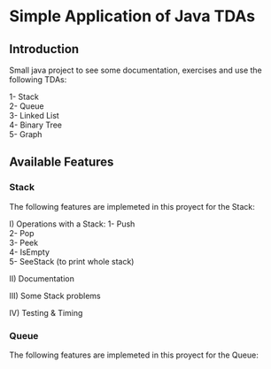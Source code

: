 # Simple Application of Java TDAs 

## Introduction
Small java project to see some documentation, exercises and use the following TDAs:

1- Stack<br/>
2- Queue<br/>
3- Linked List<br/>
4- Binary Tree<br/>
5- Graph<br/>

## Available Features

### Stack
The following features are implemeted in this proyect for the Stack:

I) Operations with a Stack:
1- Push<br/> 
2- Pop<br/>
3- Peek<br/>
4- IsEmpty<br/>
5- SeeStack (to print whole stack)<br/> 

II) Documentation<br/>

III) Some Stack problems<br/>

IV) Testing & Timing<br/>

### Queue
The following features are implemeted in this proyect for the Queue:

